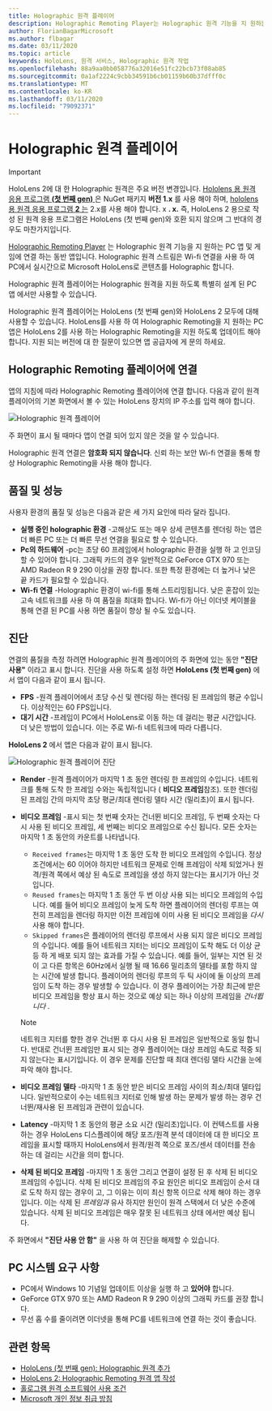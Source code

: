 ```yaml
---
title: Holographic 원격 플레이어
description: Holographic Remoting Player는 Holographic 원격 기능을 지 원하는 PC 앱 및 게임에 연결 하는 동반 앱입니다. Holographic 원격 스트림은 Wi-fi 연결을 사용 하 여 PC에서 실시간으로 Microsoft HoloLens로 콘텐츠를 Holographic 합니다.
author: FlorianBagarMicrosoft
ms.author: flbagar
ms.date: 03/11/2020
ms.topic: article
keywords: HoloLens, 원격 서비스, Holographic 원격 작업
ms.openlocfilehash: 88a9aa0bb058776a32016e51fc22bcb73f08ab85
ms.sourcegitcommit: 0a1af2224c9cbb34591b6cb01159b60b37dfff0c
ms.translationtype: MT
ms.contentlocale: ko-KR
ms.lasthandoff: 03/11/2020
ms.locfileid: "79092371"
---
```

# <a name="holographic-remoting-player"></a>Holographic 원격 플레이어

>[!IMPORTANT]
>HoloLens 2에 대 한 Holographic 원격은 주요 버전 변경입니다. [Hololens 용 원격 응용 프로그램 **(첫 번째 gen)** ](add-holographic-remoting.md) 은 NuGet 패키지 **버전 1.x** 를 사용 해야 하며, [hololens 용 원격 응용 프로그램 **2** 는](holographic-remoting-create-host.md) 2.x를 사용 해야 합니다. x **. x.** 즉, HoloLens 2 용으로 작성 된 원격 응용 프로그램은 HoloLens (첫 번째 gen)와 호환 되지 않으며 그 반대의 경우도 마찬가지입니다.

[Holographic Remoting Player](https://www.microsoft.com/p/holographic-remoting-player/9nblggh4sv40) 는 Holographic 원격 기능을 지 원하는 PC 앱 및 게임에 연결 하는 동반 앱입니다. Holographic 원격 스트림은 Wi-fi 연결을 사용 하 여 PC에서 실시간으로 Microsoft HoloLens로 콘텐츠를 Holographic 합니다.

Holographic 원격 플레이어는 Holographic 원격을 지원 하도록 특별히 설계 된 PC 앱 에서만 사용할 수 있습니다.

Holographic 원격 플레이어는 HoloLens (첫 번째 gen)와 HoloLens 2 모두에 대해 사용할 수 있습니다.  HoloLens를 사용 하 여 Holographic Remoting을 지 원하는 PC 앱은 HoloLens 2를 사용 하는 Holographic Remoting을 지원 하도록 업데이트 해야 합니다. 지원 되는 버전에 대 한 질문이 있으면 앱 공급자에 게 문의 하세요.

## <a name="connecting-to-the-holographic-remoting-player"></a>Holographic Remoting 플레이어에 연결

앱의 지침에 따라 Holographic Remoting 플레이어에 연결 합니다. 다음과 같이 원격 플레이어의 기본 화면에서 볼 수 있는 HoloLens 장치의 IP 주소를 입력 해야 합니다.

![Holographic 원격 플레이어](images/holographicremotingplayer.png)

주 화면이 표시 될 때마다 앱이 연결 되어 있지 않은 것을 알 수 있습니다.

Holographic 원격 연결은 **암호화 되지 않습니다**. 신뢰 하는 보안 Wi-fi 연결을 통해 항상 Holographic Remoting을 사용 해야 합니다.

## <a name="quality-and-performance"></a>품질 및 성능

사용자 환경의 품질 및 성능은 다음과 같은 세 가지 요인에 따라 달라 집니다.
* **실행 중인 holographic 환경** -고해상도 또는 매우 상세 콘텐츠를 렌더링 하는 앱은 더 빠른 PC 또는 더 빠른 무선 연결을 필요로 할 수 있습니다.
* **Pc의 하드웨어** -pc는 초당 60 프레임에서 holographic 환경을 실행 하 고 인코딩할 수 있어야 합니다. 그래픽 카드의 경우 일반적으로 GeForce GTX 970 또는 AMD Radeon R 9 290 이상을 권장 합니다. 또한 특정 환경에는 더 높거나 낮은 끝 카드가 필요할 수 있습니다.
* **Wi-fi 연결** -Holographic 환경이 wi-fi를 통해 스트리밍됩니다. 낮은 혼잡이 있는 고속 네트워크를 사용 하 여 품질을 최대화 합니다. Wi-fi가 아닌 이더넷 케이블을 통해 연결 된 PC를 사용 하면 품질이 향상 될 수도 있습니다.

## <a name="diagnostics"></a>진단

연결의 품질을 측정 하려면 Holographic 원격 플레이어의 주 화면에 있는 동안 **"진단 사용"** 이라고 표시 합니다. 진단을 사용 하도록 설정 하면 **HoloLens (첫 번째 gen)** 에서 앱이 다음과 같이 표시 됩니다.

* **FPS** -원격 플레이어에서 초당 수신 및 렌더링 하는 렌더링 된 프레임의 평균 수입니다. 이상적인는 60 FPS입니다.
* **대기 시간** -프레임이 PC에서 HoloLens로 이동 하는 데 걸리는 평균 시간입니다. 더 낮은 방법이 있습니다. 이는 주로 Wi-fi 네트워크에 따라 다릅니다.

**HoloLens 2** 에서 앱은 다음과 같이 표시 됩니다.

![Holographic 원격 플레이어 진단](images/holographicremotingplayer-diag.png)

* **Render** -원격 플레이어가 마지막 1 초 동안 렌더링 한 프레임의 수입니다. 네트워크를 통해 도착 한 프레임 수와는 독립적입니다 ( **비디오 프레임**참조). 또한 렌더링 된 프레임 간의 마지막 초당 평균/최대 렌더링 델타 시간 (밀리초)이 표시 됩니다.

* **비디오 프레임** -표시 되는 첫 번째 숫자는 건너뛴 비디오 프레임, 두 번째 숫자는 다시 사용 된 비디오 프레임, 세 번째는 비디오 프레임으로 수신 됩니다. 모든 숫자는 마지막 1 초 동안의 카운트를 나타냅니다.
    * ```Received frames```는 마지막 1 초 동안 도착 한 비디오 프레임의 수입니다. 정상 조건에서는 60 이어야 하지만 네트워크 문제로 인해 프레임이 삭제 되었거나 원격/원격 쪽에서 예상 된 속도로 프레임을 생성 하지 않는다는 표시기가 아닌 것입니다.
    * ```Reused frames```는 마지막 1 초 동안 두 번 이상 사용 되는 비디오 프레임의 수입니다. 예를 들어 비디오 프레임이 늦게 도착 하면 플레이어의 렌더링 루프는 여전히 프레임을 렌더링 하지만 이전 프레임에 이미 사용 된 비디오 프레임을 *다시* 사용 해야 합니다.
    * ```Skipped frames```은 플레이어의 렌더링 루프에서 사용 되지 않은 비디오 프레임의 수입니다. 예를 들어 네트워크 지터는 비디오 프레임이 도착 해도 더 이상 균등 하 게 배포 되지 않는 효과를 가질 수 있습니다. 예를 들어, 일부는 지연 된 것이 고 다른 항목은 60Hz에서 실행 될 때 16.66 밀리초의 델타를 포함 하지 않는 시간에 발생 합니다. 플레이어의 렌더링 루프의 두 틱 사이에 둘 이상의 프레임이 도착 하는 경우 발생할 수 있습니다. 이 경우 플레이어는 가장 최근에 받은 비디오 프레임을 항상 표시 하는 것으로 예상 되는 하나 이상의 프레임을 *건너뜁니다* .

    >[!NOTE]
    >네트워크 지터를 향한 경우 건너뛴 후 다시 사용 된 프레임은 일반적으로 동일 합니다. 반대로 건너뛴 프레임만 표시 되는 경우 플레이어는 대상 프레임 속도로 적중 되지 않는다는 표시기입니다. 이 경우 문제를 진단할 때 최대 렌더링 델타 시간을 눈에 파악 해야 합니다.

* **비디오 프레임 델타** -마지막 1 초 동안 받은 비디오 프레임 사이의 최소/최대 델타입니다. 일반적으로이 수는 네트워크 지터로 인해 발생 하는 문제가 발생 하는 경우 건너뛴/재사용 된 프레임과 관련이 있습니다.
* **Latency** -마지막 1 초 동안의 평균 소요 시간 (밀리초)입니다. 이 컨텍스트를 사용 하는 경우 HoloLens 디스플레이에 해당 포즈/원격 분석 데이터에 대 한 비디오 프레임을 표시할 때까지 HoloLens에서 원격/원격 쪽으로 포즈/센서 데이터를 전송 하는 데 걸리는 시간을 의미 합니다.
* **삭제 된 비디오 프레임** -마지막 1 초 동안 그리고 연결이 설정 된 후 삭제 된 비디오 프레임의 수입니다. 삭제 된 비디오 프레임의 주요 원인은 비디오 프레임이 순서 대로 도착 하지 않는 경우이 고, 그 이유는 이미 최신 항목 이므로 삭제 해야 하는 경우입니다. 이는 삭제 된 *프레임과* 유사 하지만 원인이 원격 스택에서 더 낮은 수준에 있습니다. 삭제 된 비디오 프레임은 매우 잘못 된 네트워크 상태 에서만 예상 됩니다.



주 화면에서 **"진단 사용 안 함"** 을 사용 하 여 진단을 해제할 수 있습니다.

## <a name="pc-system-requirements"></a>PC 시스템 요구 사항
* PC에서 Windows 10 기념일 업데이트 이상을 실행 하 고 **있어야** 합니다.
* GeForce GTX 970 또는 AMD Radeon R 9 290 이상의 그래픽 카드를 권장 합니다.
* 무선 홉 수를 줄이려면 이더넷을 통해 PC를 네트워크에 연결 하는 것이 좋습니다.

## <a name="see-also"></a>관련 항목
* [HoloLens (첫 번째 gen): Holographic 원격 추가](add-holographic-remoting.md)
* [HoloLens 2: Holographic Remoting 원격 앱 작성](holographic-remoting-create-host.md)
* [홀로그램 원격 소프트웨어 사용 조건](https://docs.microsoft.com//legal/mixed-reality/microsoft-holographic-remoting-software-license-terms)
* [Microsoft 개인 정보 취급 방침](https://go.microsoft.com/fwlink/?LinkId=521839)
